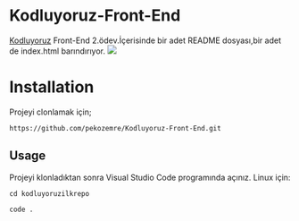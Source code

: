 # Kodluyoruz-Front-End

[Kodluyoruz](https://www.kodluyoruz.org) Front-End 2.ödev.İçerisinde bir adet README dosyası,bir adet de index.html barındırıyor.
![](/ekran.png)
# Installation

Projeyi clonlamak için;
```
https://github.com/pekozemre/Kodluyoruz-Front-End.git
```
## Usage

Projeyi klonladıktan sonra Visual Studio Code programında açınız.
Linux için:

```
cd kodluyoruzilkrepo

code . 
```